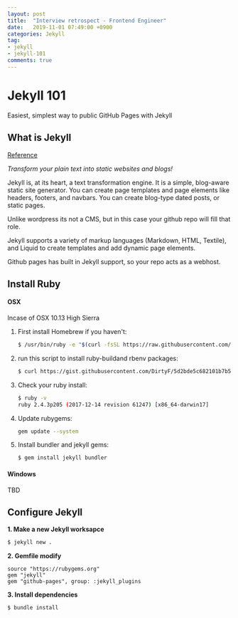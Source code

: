 ```yaml
---
layout: post
title:  "Interview retrospect - Frontend Engineer"
date:   2019-11-01 07:49:00 +0900
categories: Jekyll
tag:
- jekyll
- jekyll-101
comments: true
---
```

# Jekyll 101 #

Easiest, simplest way to public GitHub Pages with Jekyll


## What is Jekyll ##
[Reference](https://libraryweek1.gitbooks.io/jekyll-101/index.html)

*Transform your plain text into static websites and blogs!*

Jekyll is, at its heart, a text transformation engine. It is a simple, blog-aware static site generator. You can create page templates and page elements like headers, footers, and navbars. You can create blog-type dated posts, or static pages.

Unlike wordpress its not a CMS, but in this case your github repo will fill that role.

Jekyll supports a variety of markup languages (Markdown, HTML, Textile), and Liquid to create templates and add dynamic page elements.

Github pages has built in Jekyll support, so your repo acts as a webhost.


## Install Ruby ##

#### OSX ####

Incase of OSX 10.13 High Sierra

1. First install Homebrew if you haven't:

    ```bash
    $ /usr/bin/ruby -e "$(curl -fsSL https://raw.githubusercontent.com/Homebrew/install/master/install)"
    ```
2. run this script to install ruby-buildand rbenv packages:

    ```bash
    $ curl https://gist.githubusercontent.com/DirtyF/5d2bde5c682101b7b5d90708ad333bf3/raw/bbac59647ac66016cf443caf7d48c6ae173ae57f/setup-rbenv.sh | bash
    ```
3. Check your ruby install:

    ```bash
    $ ruby -v
    ruby 2.4.3p205 (2017-12-14 revision 61247) [x86_64-darwin17]
    ```

4. Update rubygems:

    ```bash
    gem update --system
    ```

5. Install bundler and jekyll gems:

    ```bash
    $ gem install jekyll bundler
    ```
#### Windows ####

TBD


## Configure Jekyll ##

**1. Make a new Jekyll worksapce**

```bash
$ jekyll new .
```

**2. Gemfile modify**

~~~
source "https://rubygems.org"
gem "jekyll"
gem "github-pages", group: :jekyll_plugins
~~~

**3. Install dependencies**

```bash
$ bundle install
```



